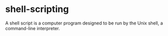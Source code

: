 # shell-scripting

A shell script is a computer program designed to be run by the Unix shell, a command-line interpreter.
